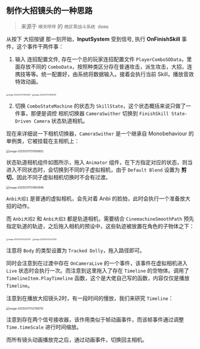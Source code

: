 ## 制作大招镜头的一种思路

> 来源于 `晴天呼呼` 的 `绝区零战斗系统 demo`

从按下 大招按键 那一刻开始，**InputSystem** 受到信号, 执行 **OnFinishSkill** 事件，这个事件干两件事：

1. 输入 连招配置文件, 存在一个总的玩家连招配置文件 `PlayerComboSOData`，里面存放不同的 `ComboData`，按照种类区分存在普通攻击，派生攻击，大招，连携技等等。统一配置好，由系统将数据输入。接着会执行当前 Skill，播放音效特效动画。

<img src="C:\Users\14518\AppData\Roaming\Typora\typora-user-images\image-20250317131550487.png" alt="image-20250317131550487" style="zoom:33%;" />                    <img src="C:\Users\14518\AppData\Roaming\Typora\typora-user-images\image-20250317131616795.png" alt="image-20250317131616795" style="zoom:33%;" />   

2. 切换 `ComboStateMachine` 的状态为 `SkillState`，这个状态概括来说只做了一件事，那便是调控 相机切换器 `CameraSwither` 切换到 `FinishSkill State-Driven Camera` 状态轨道相机。

现在来详细说一下相机切换器，`CameraSwither` 是一个继承自 Monobehaviour 的单例类，它被挂载在主相机上：

<img src="C:\Users\14518\AppData\Roaming\Typora\typora-user-images\image-20250317131500652.png" alt="image-20250317131500652" style="zoom: 50%;" />

状态轨道相机组件如图所示，拖入 `Animator` 组件，在下方指定对应的状态，则当进入不同状态时，会切换到不同的子虚拟相机，由于     `Default Blend` 设置为 **剪切**。因此不同子虚拟相机切换时不会有过渡。

<img src="C:\Users\14518\AppData\Roaming\Typora\typora-user-images\image-20250317131800946.png" alt="image-20250317131800946" style="zoom: 50%;" />

`Anbi大招1` 是普通的虚拟相机，会先对着 Anbi 的脸拍，此时会执行一个准备放大招的动作。

而 `Anbi大招2` 和 `Anbi大招3` 都是轨道相机，需要结合 `CinemachineSmoothPath` 预先指定轨道的轨迹，之后拖入相机的预设中，这些轨迹被放置在角色的子物体之下：

<img src="C:\Users\14518\AppData\Roaming\Typora\typora-user-images\image-20250317132207027.png" alt="image-20250317132207027" style="zoom:33%;" />                 <img src="C:\Users\14518\AppData\Roaming\Typora\typora-user-images\image-20250317132221126.png" alt="image-20250317132221126" style="zoom:33%;" />

注意将 `Body` 的类型设置为 `Tracked Dolly`，拖入路径即可。

同时会注意到在过渡中存在 `OnCameraLive` 的一个事件，该事件在虚拟相机进入 `Live` 状态时会执行一次。而注意到这里拖入了存在 `Timeline` 的空物体。调用了 `TimelineItem.PlayTimeline` 函数，这个是大佬自己写的函数，内容仅仅是播放 `Timeline`。

注意到在播放大招镜头2时，有一段时间的慢放，我们来研究 `Timeline`：

<img src="C:\Users\14518\AppData\Roaming\Typora\typora-user-images\image-20250317132708710.png" alt="image-20250317132708710" style="zoom:50%;" />

注意到存在两个信号接收器，该作用类似于帧动画事件，而该帧事件通过调整 `Time.timeScale` 进行时间缩放。

而所有镜头动画播放完之后，通过动画事件，切换回主相机。
